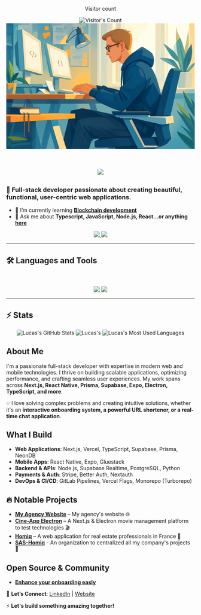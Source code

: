 <div align="center"> 
  <p>Visitor count</p>
  <img src="https://profile-counter.glitch.me/lucasporrini/count.svg" alt="Visitor's Count" />
</div>

<img src="https://github.com/lucasporrini/lucasporrini/blob/main/github.png" alt="Banner of a developer sitting in front of a desk">

<h1 align="center">
    <img src="https://readme-typing-svg.herokuapp.com/?font=Inter&size=40&center=true&vCenter=true&width=500&height=70&color=141414&duration=4000&lines=Hi+There!+👋;+I'm+Lucas+Porrini!;" />
</h1>

### 🚀 Full-stack developer passionate about creating beautiful, functional, user-centric web applications.

- 🌱 I’m currently learning **[Blockchain development](https://roadmap.sh/blockchain)**
- 💬 Ask me about **Typescript, JavaScript, Node.js, React...or anything [here](https://github.com/lucasporrini/lucasporrini/issues)**

<div align="center">
  <a href="mailto:porrini.lucas@gmail.com">
    <img src="https://img.shields.io/badge/Gmail-333333?style=for-the-badge&logo=gmail&logoColor=red" />
  </a>
  <a href="https://www.linkedin.com/in/lucas-porrini/" target="_blank">
    <img src="https://img.shields.io/badge/LinkedIn-0077B5?style=for-the-badge&logo=linkedin&logoColor=white" target="_blank" />
  </a>
</div>

<hr>

## 🛠️ Languages and Tools

<br>

<p align="center">
  <img src="https://skillicons.dev/icons?i=typescript,javascript,nextjs,react,vercel,nodejs,express,tailwind,prisma,postgresql,mysql,supabase" />
  <img src="https://skillicons.dev/icons?i=py,postman,linux,figma,jest,cypress,github,gitlab,git" />
</p>

<hr>

## ⚡️ Stats

<div align=center>
  <img width=390 src="https://github-readme-stats.vercel.app/api?username=lucasporrini&theme=transparent&count_private=true&show_icons=true&rank_icon=github&locale=en" alt="Lucas's GitHub Stats" />
  <img width=390 src="https://github-readme-streak-stats.herokuapp.com/?user=lucasporrini&theme=transparent&count_private=true&border_radius=10&card_height=205&locale=en" alt="Lucas's" />
  <img width=325 src="https://github-readme-stats.vercel.app/api/top-langs?username=lucasporrini&theme=transparent&layout=donut&hide=less,css,scss,html,sass&langs_count=8&border_radius=10&show_icons=true&locale=en" alt="Lucas's Most Used Languages" />
</div>

## About Me
I'm a passionate full-stack developer with expertise in modern web and mobile technologies. I thrive on building scalable applications, optimizing performance, and crafting seamless user experiences. My work spans across **Next.js, React Native, Prisma, Supabase, Expo, Electron, TypeScript, and more**.

💡 I love solving complex problems and creating intuitive solutions, whether it's an **interactive onboarding system, a powerful URL shortener, or a real-time chat application**.

## What I Build
- **Web Applications**: Next.js, Vercel, TypeScript, Supabase, Prisma, NeonDB
- **Mobile Apps**: React Native, Expo, Gluestack
- **Backend & APIs**: Node.js, Supabase Realtime, PostgreSQL, Python
- **Payments & Auth**: Stripe, Better Auth, Nextauth
- **DevOps & CI/CD**: GitLab Pipelines, Vercel Flags, Monorepo (Turborepo)

## 🔥 Notable Projects

- **[My Agency Website](https://porrini.fr)** – My agency's website 🌐
- **[Cine-App Electron](https://github.com/lucasporrini/electron-next-cine-app)** – A Next.js & Electron movie management platform to test technologies 🎬
- **[Homiq](https://homiq.fr)** – A web application for real estate professionals in France 🏡
- **[SAS-Homiq](https://github.com/SAS-Homiq)** - An organization to centralized all my company's projects 💾

## Open Source & Community

- **[Enhance your onboarding easly](https://www.npmjs.com/package/onboarder)**

💬 **Let’s Connect**: [LinkedIn](https://www.linkedin.com/in/lucas-porrini/) | [Website](https://porrini.fr)

⚡ **Let's build something amazing together!**

<!--
**lucasporrini/lucasporrini** is a ✨ _special_ ✨ repository because its `README.md` (this file) appears on your GitHub profile.

Here are some ideas to get you started:

![github](https://cloud.githubusercontent.com/assets/17016297/18839843/0e06a67a-83d2-11e6-993a-b35a182500e0.png)

-->
